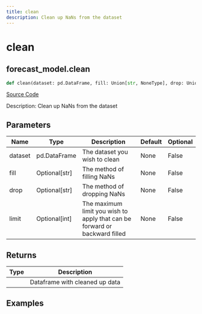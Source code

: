 ```yaml
---
title: clean
description: Clean up NaNs from the dataset
---
```

# clean

## forecast_model.clean

```python
def clean(dataset: pd.DataFrame, fill: Union[str, NoneType], drop: Union[str, NoneType], limit: Union[int, NoneType]) -> DataFrame:
```
[Source Code](https://github.com/OpenBB-finance/OpenBBTerminal/tree/main/openbb_terminal/forecast/forecast_model.py#L87)

Description: Clean up NaNs from the dataset

## Parameters

| Name | Type | Description | Default | Optional |
| ---- | ---- | ----------- | ------- | -------- |
| dataset | pd.DataFrame | The dataset you wish to clean | None | False |
| fill | Optional[str] | The method of filling NaNs | None | False |
| drop | Optional[str] | The method of dropping NaNs | None | False |
| limit | Optional[int] | The maximum limit you wish to apply that can be forward or backward filled | None | False |

## Returns

| Type | Description |
| ---- | ----------- |
|  | Dataframe with cleaned up data |

## Examples

